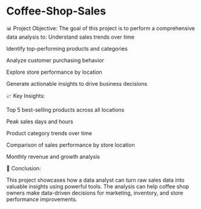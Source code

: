 # Coffee-Shop-Sales

📊 Project Objective:
The goal of this project is to perform a comprehensive data analysis to:
Understand sales trends over time

Identify top-performing products and categories

Analyze customer purchasing behavior

Explore store performance by location

Generate actionable insights to drive business decisions



📈 Key Insights:


Top 5 best-selling products across all locations

Peak sales days and hours

Product category trends over time

Comparison of sales performance by store location

Monthly revenue and growth analysis



📌 Conclusion:

This project showcases how a data analyst can turn raw sales data into valuable insights using powerful tools. The analysis can help coffee shop owners make data-driven decisions for marketing, inventory, and store performance improvements.
